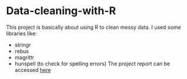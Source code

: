 # Data-cleaning-with-R
This project is basically about using R to clean messy data. I used some libraries like: 
- stringr
- rebus
- magrittr
- hunspell (to check for spelling errors)
The project report can be accessed [here](https://rpubs.com/Sirgovie/datacleaning)
